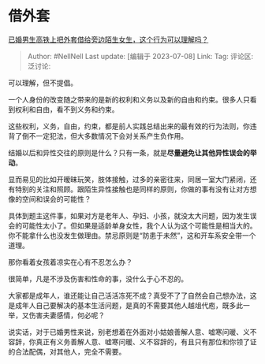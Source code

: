 # 借外套

[已婚男生高铁上把外套借给旁边陌生女生，这个行为可以理解吗？](https://www.zhihu.com/question/610339558/answer/3109124643)

> Author: #NellNell
> Last update: [编辑于 2023-07-08]
> Link:
> Tag:
> 评论区:
> 泛讨论:

可以理解，但不提倡。

一个人身份的改变随之带来的是新的权利和义务以及新的自由和约束。很多人只看到权利和自由，看不到义务和约束。

这些权利，义务，自由，约束，都是前人实践总结出来的最有效的行为法则，你违背了倒不一定犯法，但大多数情况下会对关系产生负作用。

结婚以后和异性交往的原则是什么？只有一条，就是**尽量避免让其他异性误会的举动**。

显而易见的比如开暧昧玩笑，肢体接触，过多的亲密往来，同居一室大门紧闭，还有特别的关注和照顾。跟陌生异性接触也是同样的原则，你做的事有没有让对方想像的空间和误会的可能性？

具体到题主这件事，如果对方是老年人、孕妇、小孩，就没太大问题，因为发生误会的可能性太小了。但如果是适龄单身女性，我个人认为这个可能性是相当大的。你不能拿什么也没发生做理由。禁忌原则是“防患于未然”，这和开车系安全带一个道理。

那你看着女孩着凉实在心有不忍怎么办？

很简单，凡是不涉及伤害和性命的事，没什么于心不忍的。

大家都是成年人，谁还能让自己活活冻死不成？真受不了了自然会自己想办法，这是成年人自己要解决的基本生活问题，是真的不需要其他人越俎代庖，既多此一举，又伤害夫妻感情，何必呢？

说实话，对于已婚男性来说，别老想着在外面对小姑娘善解人意、嘘寒问暖、义不容辞，你真正有义务善解人意、嘘寒问暖、义不容辞的，有且只有那位和你领了证的合法配偶，对其他人，完全不需要。
